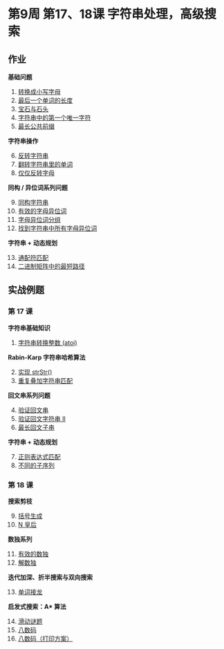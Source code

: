 # 第9周 第17、18课 字符串处理，高级搜索

## 作业

**基础问题**

1. [转换成小写字母](https://leetcode-cn.com/problems/to-lower-case/)
2. [最后一个单词的长度](https://leetcode-cn.com/problems/length-of-last-word/)
3. [宝石与石头](https://leetcode-cn.com/problems/jewels-and-stones/)
4. [字符串中的第一个唯一字符](https://leetcode-cn.com/problems/first-unique-character-in-a-string/)
5. [最长公共前缀](https://leetcode-cn.com/problems/longest-common-prefix/description/)

**字符串操作**

6. [反转字符串](https://leetcode-cn.com/problems/reverse-string/)
7. [翻转字符串里的单词](https://leetcode-cn.com/problems/reverse-words-in-a-string/)
8. [仅仅反转字母](https://leetcode-cn.com/problems/reverse-only-letters/)

**同构 / 异位词系列问题**

9. [同构字符串](https://leetcode-cn.com/problems/isomorphic-strings/)
10. [有效的字母异位词](https://leetcode-cn.com/problems/valid-anagram/)
11. [字母异位词分组](https://leetcode-cn.com/problems/group-anagrams/)
12. [找到字符串中所有字母异位词](https://leetcode-cn.com/problems/find-all-anagrams-in-a-string/)

**字符串 + 动态规划**

13. [通配符匹配](https://leetcode-cn.com/problems/wildcard-matching/)
14. [二进制矩阵中的最短路径](https://leetcode-cn.com/problems/shortest-path-in-binary-matrix/)

## 实战例题

### 第 17 课

**字符串基础知识**

1. [字符串转换整数 (atoi)](https://leetcode-cn.com/problems/string-to-integer-atoi/)

**Rabin-Karp 字符串哈希算法**

2. [实现 strStr()](https://leetcode-cn.com/problems/implement-strstr/)
3. [重复叠加字符串匹配](https://leetcode-cn.com/problems/repeated-string-match/)

**回文串系列问题**

4. [验证回文串](https://leetcode-cn.com/problems/valid-palindrome/)
5. [验证回文字符串 Ⅱ](https://leetcode-cn.com/problems/valid-palindrome-ii/)
6. [最长回文子串](https://leetcode-cn.com/problems/longest-palindromic-substring/)

**字符串 + 动态规划**

7. [正则表达式匹配](https://leetcode-cn.com/problems/regular-expression-matching/)
8. [不同的子序列](https://leetcode-cn.com/problems/distinct-subsequences/)

### 第 18 课

**搜索剪枝**

9. [括号生成](https://leetcode-cn.com/problems/generate-parentheses/)
10. [N 皇后](https://leetcode-cn.com/problems/n-queens/)

**数独系列**

11. [有效的数独](https://leetcode-cn.com/problems/valid-sudoku/)
12. [解数独](https://leetcode-cn.com/problems/sudoku-solver/)

**迭代加深、折半搜索与双向搜索**

13. [单词接龙](https://leetcode-cn.com/problems/word-ladder/)

__启发式搜索：A* 算法__

14. [滑动谜题](https://leetcode-cn.com/problems/sliding-puzzle/)
15. [八数码](https://www.acwing.com/problem/content/847/)
16. [八数码（打印方案）](https://www.acwing.com/problem/content/181/)